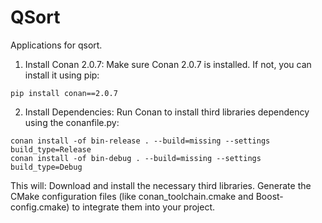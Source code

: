 # QSort
Applications for qsort. 

1. Install Conan 2.0.7: Make sure Conan 2.0.7 is installed. If not, you can install it using pip:
```
pip install conan==2.0.7
```
2. Install Dependencies: Run Conan to install third libraries dependency using the conanfile.py:
```
conan install -of bin-release . --build=missing --settings build_type=Release
conan install -of bin-debug . --build=missing --settings build_type=Debug
```
This will:
Download and install the necessary third libraries.
Generate the CMake configuration files (like conan_toolchain.cmake and Boost-config.cmake) to integrate them into your project.
